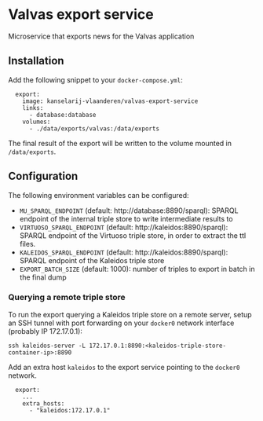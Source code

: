 # Valvas export service

Microservice that exports news for the Valvas application

## Installation

Add the following snippet to your `docker-compose.yml`:
```
  export:
    image: kanselarij-vlaanderen/valvas-export-service
    links:
      - database:database
    volumes:
      - ./data/exports/valvas:/data/exports
```

The final result of the export will be written to the volume mounted in `/data/exports`.

## Configuration

The following environment variables can be configured:
* `MU_SPARQL_ENDPOINT` (default: http://database:8890/sparql): SPARQL endpoint of the internal triple store to write intermediate results to
* `VIRTUOSO_SPARQL_ENDPOINT` (default: http://kaleidos:8890/sparql): SPARQL endpoint of the Virtuoso triple store, in order to extract the ttl files.
* `KALEIDOS_SPARQL_ENDPOINT` (default: http://kaleidos:8890/sparql): SPARQL endpoint of the Kaleidos triple store
* `EXPORT_BATCH_SIZE` (default: 1000): number of triples to export in batch in the final dump

### Querying a remote triple store
To run the export querying a Kaleidos triple store on a remote server, setup an SSH tunnel with port forwarding on your `docker0` network interface (probably IP 172.17.0.1):
```
ssh kaleidos-server -L 172.17.0.1:8890:<kaleidos-triple-store-container-ip>:8890
```

Add an extra host `kaleidos` to the export service pointing to the `docker0` network.
```
  export:
    ...
    extra_hosts:
      - "kaleidos:172.17.0.1"
```
